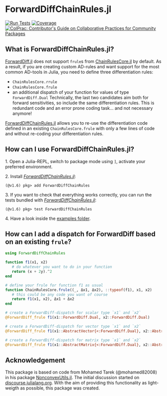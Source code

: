 # ForwardDiffChainRules.jl
[![Run Tests](https://github.com/ThummeTo/ForwardDiffChainRules.jl/actions/workflows/Test.yml/badge.svg)](https://github.com/ThummeTo/ForwardDiffChainRules.jl/actions/workflows/Test.yml)
[![Coverage](https://codecov.io/gh/ThummeTo/ForwardDiffChainRules.jl/branch/master/graph/badge.svg)](https://codecov.io/gh/ThummeTo/ForwardDiffChainRules.jl)
[![ColPrac: Contributor's Guide on Collaborative Practices for Community Packages](https://img.shields.io/badge/ColPrac-Contributor's%20Guide-blueviolet)](https://github.com/SciML/ColPrac)

## What is ForwardDiffChainRules.jl?
[ForwardDiff.jl](https://github.com/JuliaDiff/ForwardDiff.jl) does not support `frule`s from [ChainRulesCore.jl](https://github.com/JuliaDiff/ChainRulesCore.jl) by default. As a result, if you are creating custom AD-rules and want support for the most common AD-tools in Julia, you need to define three differentiation rules: 
- `ChainRulesCore.rrule`
- `ChainRulesCore.frule`
- an additional dispatch of your function for values of type `ForwardDiff.Dual`
Technically, the last two candidates aim both for forward sensitivities, so include the same differentiation rules. This is redundant code and an error prone coding task... and not necessary anymore! 

[ForwardDiffChainRules.jl](https://github.com/ThummeTo/ForwardDiffChainRules.jl) allows you to re-use the differentiation code defined in an existing `ChainRulesCore.frule` with only a few lines of code and without re-coding your differentiation rules.

## How can I use ForwardDiffChainRules.jl?
1\. Open a Julia-REPL, switch to package mode using `]`, activate your preferred environment.

2\. Install [*ForwardDiffChainRules.jl*](https://github.com/ThummeTo/ForwardDiffChainRules.jl):
```julia-repl
(@v1.6) pkg> add ForwardDiffChainRules
```

3\. If you want to check that everything works correctly, you can run the tests bundled with [*ForwardDiffChainRules.jl*](https://github.com/ThummeTo/ForwardDiffChainRules.jl):
```julia-repl
(@v1.6) pkg> test ForwardDiffChainRules
```

4\. Have a look inside the [examples folder](https://github.com/ThummeTo/ForwardDiffChainRules.jl/tree/main/examples).

## How can I add a dispatch for ForwardDiff based on an existing `frule`? 
```julia
using ForwardDiffChainRules

function f1(x1, x2)
   # do whatever you want to do in your function
   return (x + 2y).^2
end

# define your frule for function f1 as usual
function ChainRulesCore.frule((_, Δx1, Δx2), ::typeof(f1), x1, x2)
   # this could be any code you want of course
   return f1(x1, x2), Δx1 + Δx2
end

# create a ForwardDiff-dispatch for scalar type `x1` and `x2`
@ForwardDiff_frule f1(x1::ForwardDiff.Dual, x2::ForwardDiff.Dual)

# create a ForwardDiff-dispatch for vector type `x1` and `x2`
@ForwardDiff_frule f1(x1::AbstractVector{<:ForwardDiff.Dual}, x2::AbstractVector{<:ForwardDiff.Dual})

# create a ForwardDiff-dispatch for matrix type `x1` and `x2`
@ForwardDiff_frule f1(x1::AbstractMatrix{<:ForwardDiff.Dual}, x2::AbstractMatrix{<:ForwardDiff.Dual})
```

## Acknowledgement
This package is based on code from Mohamed Tarek (@mohamed82008) in his package [NonconvexUtils.jl](https://github.com/JuliaNonconvex/NonconvexUtils.jl). The initial discussion started on [discourse.julialang.org](https://discourse.julialang.org/t/chainrulescore-and-forwarddiff/61705). With the aim of providing this functionality as light-weigth as possible, this package was created.
